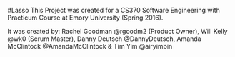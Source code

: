 #Lasso
This Project was created for a CS370 Software Engineering with Practicum Course at Emory University (Spring 2016).

It was created by:
Rachel Goodman @rgoodm2 (Product Owner),
Will Kelly @wk0 (Scrum Master),
Danny Deutsch @DannyDeutsch,
Amanda McClintock @AmandaMcClintock &
Tim Yim @airyimbin 

